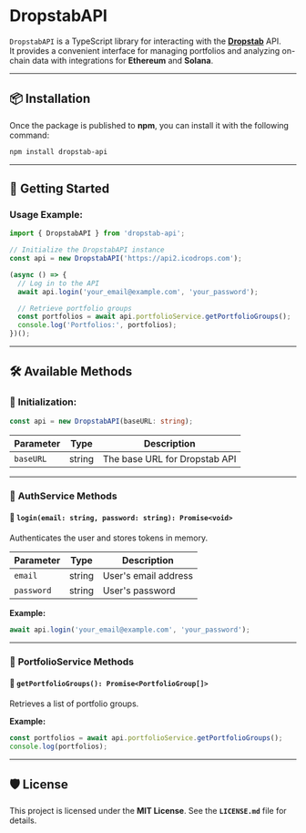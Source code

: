 
# **DropstabAPI**

`DropstabAPI` is a TypeScript library for interacting with the **[Dropstab](https://dropstab.com)** API.  
It provides a convenient interface for managing portfolios and analyzing on-chain data with integrations for **Ethereum** and **Solana**.

---

## 📦 **Installation**

Once the package is published to **npm**, you can install it with the following command:

```bash
npm install dropstab-api
```

---

## 🚀 **Getting Started**

### **Usage Example:**

```typescript
import { DropstabAPI } from 'dropstab-api';

// Initialize the DropstabAPI instance
const api = new DropstabAPI('https://api2.icodrops.com');

(async () => {
  // Log in to the API
  await api.login('your_email@example.com', 'your_password');

  // Retrieve portfolio groups
  const portfolios = await api.portfolioService.getPortfolioGroups();
  console.log('Portfolios:', portfolios);
})();
```

---

## 🛠 **Available Methods**

### 📌 **Initialization:**

```typescript
const api = new DropstabAPI(baseURL: string);
```

| Parameter  | Type   | Description                 |
|------------|--------|-----------------------------|
| `baseURL`  | string | The base URL for Dropstab API |

---

### 📌 **AuthService Methods**

#### 🔐 **`login(email: string, password: string): Promise<void>`**

Authenticates the user and stores tokens in memory.

| Parameter   | Type   | Description           |
|-------------|--------|-----------------------|
| `email`     | string | User's email address   |
| `password`  | string | User's password        |

**Example:**

```typescript
await api.login('your_email@example.com', 'your_password');
```

---

### 📌 **PortfolioService Methods**

#### 📂 **`getPortfolioGroups(): Promise<PortfolioGroup[]>`**

Retrieves a list of portfolio groups.

**Example:**

```typescript
const portfolios = await api.portfolioService.getPortfolioGroups();
console.log(portfolios);
```

---

## 🛡 **License**

This project is licensed under the **MIT License**. See the **`LICENSE.md`** file for details.
